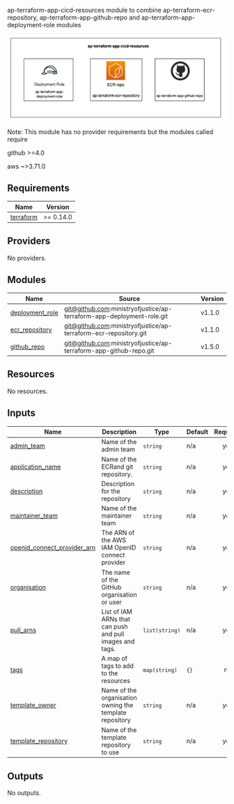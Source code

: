 ap-terraform-app-cicd-resources module to combine ap-terraform-ecr-repository, ap-terraform-app-github-repo and ap-terraform-app-deployment-role modules


![image](./docs/app-cicd.drawio.png)

Note: This module has no provider requirements but the modules called require

github >=4.0

aws ~>3.71.0



<!-- BEGIN_TF_DOCS -->
## Requirements

| Name | Version |
|------|---------|
| <a name="requirement_terraform"></a> [terraform](#requirement\_terraform) | >= 0.14.0 |

## Providers

No providers.

## Modules

| Name | Source | Version |
|------|--------|---------|
| <a name="module_deployment_role"></a> [deployment\_role](#module\_deployment\_role) | git@github.com:ministryofjustice/ap-terraform-app-deployment-role.git | v1.1.0 |
| <a name="module_ecr_repository"></a> [ecr\_repository](#module\_ecr\_repository) | git@github.com:ministryofjustice/ap-terraform-ecr-repository.git | v1.1.0 |
| <a name="module_github_repo"></a> [github\_repo](#module\_github\_repo) | git@github.com:ministryofjustice/ap-terraform-app-github-repo.git | v1.5.0 |

## Resources

No resources.

## Inputs

| Name | Description | Type | Default | Required |
|------|-------------|------|---------|:--------:|
| <a name="input_admin_team"></a> [admin\_team](#input\_admin\_team) | Name of the admin team | `string` | n/a | yes |
| <a name="input_application_name"></a> [application\_name](#input\_application\_name) | Name of the ECRand git repository. | `string` | n/a | yes |
| <a name="input_description"></a> [description](#input\_description) | Description for the repository | `string` | n/a | yes |
| <a name="input_maintainer_team"></a> [maintainer\_team](#input\_maintainer\_team) | Name of the maintainer team | `string` | n/a | yes |
| <a name="input_openid_connect_provider_arn"></a> [openid\_connect\_provider\_arn](#input\_openid\_connect\_provider\_arn) | The ARN of the AWS IAM OpenID connect provider | `string` | n/a | yes |
| <a name="input_organisation"></a> [organisation](#input\_organisation) | The name of the GitHub organisation or user | `string` | n/a | yes |
| <a name="input_pull_arns"></a> [pull\_arns](#input\_pull\_arns) | List of IAM ARNs that can push and pull images and tags. | `list(string)` | n/a | yes |
| <a name="input_tags"></a> [tags](#input\_tags) | A map of tags to add to the resources | `map(string)` | `{}` | no |
| <a name="input_template_owner"></a> [template\_owner](#input\_template\_owner) | Name of the organisation owning the template repository | `string` | n/a | yes |
| <a name="input_template_repository"></a> [template\_repository](#input\_template\_repository) | Name of the template repository to use | `string` | n/a | yes |

## Outputs

No outputs.
<!-- END_TF_DOCS -->
